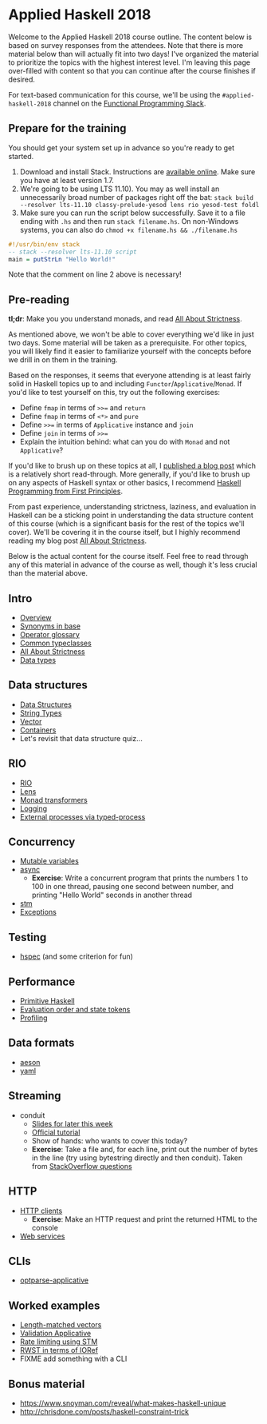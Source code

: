 # Applied Haskell 2018

Welcome to the Applied Haskell 2018 course outline. The content below is based
on survey responses from the attendees. Note that there is more material below
than will actually fit into two days! I've organized the material to prioritize
the topics with the highest interest level. I'm leaving this page over-filled
with content so that you can continue after the course finishes if desired.

For text-based communication for this course, we'll be using the
`#applied-haskell-2018` channel on the [Functional Programming
Slack](https://fpchat-invite.herokuapp.com/).

## Prepare for the training

You should get your system set up in advance so you're ready to get
started.

1. Download and install Stack. Instructions are
   [available online](https://haskell-lang.org/get-started). Make sure
   you have at least version 1.7.
2. We're going to be using LTS 11.10). You may as well install
   an unnecessarily broad number of packages right off the bat:
   `stack build --resolver lts-11.10 classy-prelude-yesod lens rio yesod-test foldl`
3. Make sure you can run the script below successfully. Save it to a
   file ending with `.hs` and then run `stack filename.hs`. On
   non-Windows systems, you can also do `chmod +x filename.hs &&
   ./filename.hs`

```haskell
#!/usr/bin/env stack
-- stack --resolver lts-11.10 script
main = putStrLn "Hello World!"
```

Note that the comment on line 2 above is necessary!

## Pre-reading

__tl;dr__: Make you you understand monads, and read [All About
Strictness](https://www.fpcomplete.com/blog/2017/09/all-about-strictness).

As mentioned above, we won't be able to cover everything we'd like in just two
days. Some material will be taken as a prerequisite. For other topics, you will
likely find it easier to familiarize yourself with the concepts before we drill
in on them in the training.

Based on the responses, it seems that everyone attending is at least fairly
solid in Haskell topics up to and including `Functor`/`Applicative`/`Monad`. If
you'd like to test yourself on this, try out the following exercises:

* Define `fmap` in terms of `>>=` and `return`
* Define `fmap` in terms of `<*>` and `pure`
* Define `>>=` in terms of `Applicative` instance and `join`
* Define `join` in terms of `>>=`
* Explain the intuition behind: what can you do with `Monad` and not `Applicative`?

If you'd like to brush up on these topics at all, I [published a blog
post](https://www.snoyman.com/blog/2017/01/functors-applicatives-and-monads)
which is a relatively short read-through. More generally, if you'd like to
brush up on any aspects of Haskell syntax or other basics, I recommend [Haskell
Programming from First Principles](http://haskellbook.com/).

From past experience, understanding strictness, laziness, and evaluation in
Haskell can be a sticking point in understanding the data structure content of
this course (which is a significant basis for the rest of the topics we'll
cover). We'll be covering it in the course itself, but I highly recommend
reading my blog post [All About
Strictness](https://www.fpcomplete.com/blog/2017/09/all-about-strictness).

Below is the actual content for the course itself. Feel free to read through
any of this material in advance of the course as well, though it's less crucial
than the material above.

## Intro

* [Overview](overview.md)
* [Synonyms in base](https://haskell-lang.org/tutorial/synonyms)
* [Operator glossary](https://haskell-lang.org/tutorial/operators)
* [Common typeclasses](common-typeclasses.md)
* [All About Strictness](https://www.fpcomplete.com/blog/2017/09/all-about-strictness)
* [Data types](data-types.md)

## Data structures

* [Data Structures](data-structures.md)
* [String Types](string-types.md)
* [Vector](vector.md)
* [Containers](containers.md)
* Let's revisit that data structure quiz...

## RIO

* [RIO](rio.md)
* [Lens](lens.md)
* [Monad transformers](monad-transformers.md)
* [Logging](logging.md)
* [External processes via typed-process](https://haskell-lang.org/library/typed-process)

## Concurrency

* [Mutable variables](mutable-variables.md)
* [async](https://haskell-lang.org/library/async)
    * __Exercise__: Write a concurrent program that prints the numbers
      1 to 100 in one thread, pausing one second between number, and
      printing "Hello World" seconds in another thread
* [stm](https://haskell-lang.org/library/stm)
* [Exceptions](exceptions.md)

## Testing

* [hspec](hspec.md) (and some criterion for fun)

## Performance

* [Primitive Haskell](primitive.md)
* [Evaluation order and state tokens](https://wiki.haskell.org/Evaluation_order_and_state_tokens)
* [Profiling](profiling.md)

## Data formats

* [aeson](https://haskell-lang.org/library/aeson)
* [yaml](yaml.md)

## Streaming

* conduit
    * [Slides for later this week](https://www.snoyman.com/reveal/conduit-yesod)
    * [Official tutorial](https://haskell-lang.org/library/conduit)
    * Show of hands: who wants to cover this today?
    * __Exercise__: Take a file and, for each line, print out the
      number of bytes in the line (try using bytestring directly and
      then conduit). Taken from
      [StackOverflow questions](http://stackoverflow.com/questions/42675764/read-large-lines-in-huge-file-without-buffering/42676477#42676477)

## HTTP

* [HTTP clients](https://haskell-lang.org/library/http-client)
    * __Exercise__: Make an HTTP request and print the returned HTML to the console
* [Web services](web-services.md)

## CLIs

* [optparse-applicative](https://haskell-lang.org/library/optparse-applicative)

## Worked examples

* [Length-matched vectors](examples/length-matched-vectors.md)
* [Validation Applicative](examples/validation-applicative.md)
* [Rate limiting using STM](https://github.com/snoyberg/rate-limit)
* [RWST in terms of IORef](https://gist.github.com/snoyberg/7ac111bc873be6a361e452adb5454cb9)
* FIXME add something with a CLI

## Bonus material

* https://www.snoyman.com/reveal/what-makes-haskell-unique
* http://chrisdone.com/posts/haskell-constraint-trick
